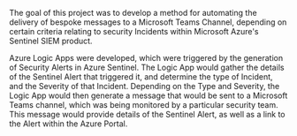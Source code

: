 The goal of this project was to develop a method for automating the delivery of bespoke messages to a Microsoft Teams Channel, depending on certain criteria relating to security Incidents within Microsoft Azure's Sentinel SIEM product.

Azure Logic Apps were developed, which were triggered by the generation of Security Alerts in Azure Sentinel.
The Logic App would gather the details of the Sentinel Alert that triggered it, and determine the type of Incident, and the Severity of that Incident.
Depending on the Type and Severity, the Logic App would then generate a message that would be sent to a Microsoft Teams channel, which was being monitored by a particular security team.
This message would provide details of the Sentinel Alert, as well as a link to the Alert within the Azure Portal.
